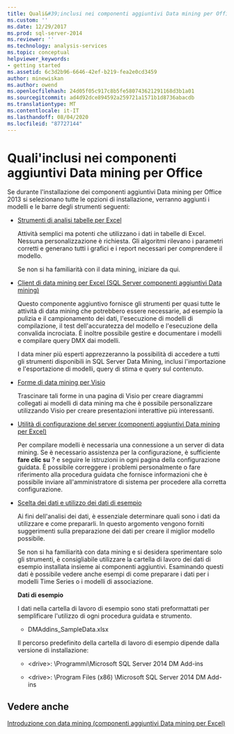 ```yaml
---
title: Quali&#39;inclusi nei componenti aggiuntivi Data mining per Office | Microsoft Docs
ms.custom: ''
ms.date: 12/29/2017
ms.prod: sql-server-2014
ms.reviewer: ''
ms.technology: analysis-services
ms.topic: conceptual
helpviewer_keywords:
- getting started
ms.assetid: 6c3d2b96-6646-42ef-b219-fea2e0cd3459
author: minewiskan
ms.author: owend
ms.openlocfilehash: 24d05f05c917c8b5fe580743621291168d3b1a01
ms.sourcegitcommit: ad4d92dce894592a259721a1571b1d8736abacdb
ms.translationtype: MT
ms.contentlocale: it-IT
ms.lasthandoff: 08/04/2020
ms.locfileid: "87727144"
---
```

# <a name="what39s-included-in-the-data-mining-add-ins-for-office"></a>Quali&#39;inclusi nei componenti aggiuntivi Data mining per Office
  Se durante l'installazione dei componenti aggiuntivi Data mining per Office 2013 si selezionano tutte le opzioni di installazione, verranno aggiunti i modelli e le barre degli strumenti seguenti:  
  
-   [Strumenti di analisi tabelle per Excel](table-analysis-tools-for-excel.md)  
  
     Attività semplici ma potenti che utilizzano i dati in tabelle di Excel. Nessuna personalizzazione è richiesta. Gli algoritmi rilevano i parametri corretti e generano tutti i grafici e i report necessari per comprendere il modello.  
  
     Se non si ha familiarità con il data mining, iniziare da qui.  
  
-   [Client di data mining per Excel &#40;SQL Server componenti aggiuntivi Data mining&#41;](data-mining-client-for-excel-sql-server-data-mining-add-ins.md)  
  
     Questo componente aggiuntivo fornisce gli strumenti per quasi tutte le attività di data mining che potrebbero essere necessarie, ad esempio la pulizia e il campionamento dei dati, l'esecuzione di modelli di compilazione, il test dell'accuratezza del modello e l'esecuzione della convalida incrociata. È inoltre possibile gestire e documentare i modelli e compilare query DMX dai modelli.  
  
     I data miner più esperti apprezzeranno la possibilità di accedere a tutti gli strumenti disponibili in SQL Server Data Mining, inclusi l'importazione e l'esportazione di modelli, query di stima e query sul contenuto.  
  
-   [Forme di data mining per Visio](data-mining-shapes-for-visio.md)  
  
     Trascinare tali forme in una pagina di Visio per creare diagrammi collegati ai modelli di data mining ma che è possibile personalizzare utilizzando Visio per creare presentazioni interattive più interessanti.  
  
-   [Utilità di configurazione del server &#40;componenti aggiuntivi Data mining per Excel&#41;](server-configuration-utility-data-mining-add-ins-for-excel.md)  
  
     Per compilare modelli è necessaria una connessione a un server di data mining. Se è necessario assistenza per la configurazione, è sufficiente **fare clic su** ? e seguire le istruzioni in ogni pagina della configurazione guidata. È possibile correggere i problemi personalmente o fare riferimento alla procedura guidata che fornisce informazioni che è possibile inviare all'amministratore di sistema per procedere alla corretta configurazione.  
  
-   [Scelta dei dati e utilizzo dei dati di esempio](choosing-data-for-data-mining.md)  
  
     Ai fini dell'analisi dei dati, è essenziale determinare quali sono i dati da utilizzare e come prepararli. In questo argomento vengono forniti suggerimenti sulla preparazione dei dati per creare il miglior modello possibile.  
  
     Se non si ha familiarità con data mining e si desidera sperimentare solo gli strumenti, è consigliabile utilizzare la cartella di lavoro dei dati di esempio installata insieme ai componenti aggiuntivi. Esaminando questi dati è possibile vedere anche esempi di come preparare i dati per i modelli Time Series o i modelli di associazione.  
  
     **Dati di esempio**  
  
     I dati nella cartella di lavoro di esempio sono stati preformattati per semplificare l'utilizzo di ogni procedura guidata e strumento.  
  
    -   DMAddins_SampleData.xlsx  
  
     Il percorso predefinito della cartella di lavoro di esempio dipende dalla versione di installazione:  
  
    -   \<drive>: \Programmi\Microsoft SQL Server 2014 DM Add-ins  
  
    -   \<drive>: \Program Files (x86) \Microsoft SQL Server 2014 DM Add-ins  
  
## <a name="see-also"></a>Vedere anche  
 [Introduzione con data mining &#40;componenti aggiuntivi Data mining per Excel&#41;](getting-started-with-data-mining-data-mining-add-ins-for-excel.md)  
  
  

